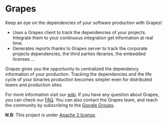 Grapes
=========

Keep an eye on the dependencies of your software production with Grapes!

* Uses a Grapes client to track the dependencies of your projects. Integrate them to your continuous integration get information at real time.
* Generates reports thanks to Grapes server to track the corporate projects dependencies, the third parties libraries, the embedded licenses ...

Grapes gives you the opportunity to centralized the dependency information of your production. Tracking the dependencies and the life cycle of your binaries production becomes simpler even for distributed teams and production sites.

For more information visit our [wiki](https://github.com/Axway/Grapes/wiki).
If you have any question about Grapes, you can check our [FAQ](wiki/FAQ). You can also contact the Grapes team, and reach the community by subscribing to the [Google Groups](https://groups.google.com/forum/#!forum/grapes-dm).


**N.B:** This project is under [Apache 2 license](https://github.com/Axway/Grapes/blob/master/LICENSE).
